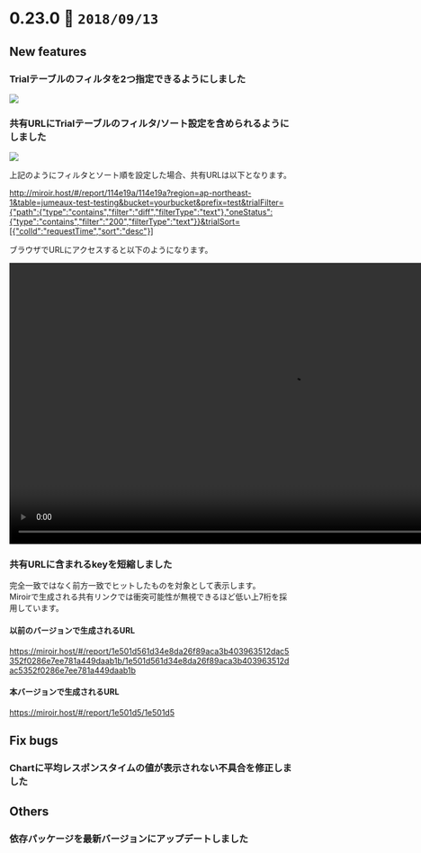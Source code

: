 0.23.0   :calendar: `2018/09/13` 
===============================


## New features

### Trialテーブルのフィルタを2つ指定できるようにしました

![](https://dl.dropboxusercontent.com/s/ggrlzky0i4hgkbh/0.23.0-1.gif)

### 共有URLにTrialテーブルのフィルタ/ソート設定を含められるようにしました

![](https://dl.dropboxusercontent.com/s/ws4rqe4v5uo5kqe/0.23.0-2.png)

上記のようにフィルタとソート順を設定した場合、共有URLは以下となります。

http://miroir.host/#/report/114e19a/114e19a?region=ap-northeast-1&table=jumeaux-test-testing&bucket=yourbucket&prefix=test&trialFilter={"path":{"type":"contains","filter":"diff","filterType":"text"},"oneStatus":{"type":"contains","filter":"200","filterType":"text"}}&trialSort=[{"colId":"requestTime","sort":"desc"}]

ブラウザでURLにアクセスすると以下のようになります。

<video controls src="https://dl.dropboxusercontent.com/s/kwvghqh1ycethpb/0.23.0-3.mp4" type="video/mp4" width="1000px"></video>


### 共有URLに含まれるkeyを短縮しました

完全一致ではなく前方一致でヒットしたものを対象として表示します。  
Miroirで生成される共有リンクでは衝突可能性が無視できるほど低い上7桁を採用しています。

#### 以前のバージョンで生成されるURL

https://miroir.host/#/report/1e501d561d34e8da26f89aca3b403963512dac5352f0286e7ee781a449daab1b/1e501d561d34e8da26f89aca3b403963512dac5352f0286e7ee781a449daab1b

#### 本バージョンで生成されるURL

https://miroir.host/#/report/1e501d5/1e501d5


## Fix bugs

### Chartに平均レスポンスタイムの値が表示されない不具合を修正しました


## Others

### 依存パッケージを最新バージョンにアップデートしました

